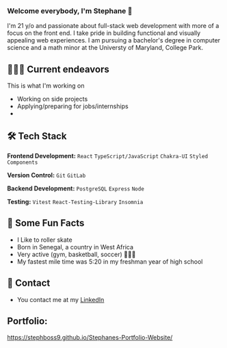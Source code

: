 ### Welcome everybody, I'm Stephane 👋
I'm 21 y/o and passionate about full-stack web development with more of a focus on the front end. 
I take pride in building functional and visually appealing web experiences.
I am pursuing a bachelor's degree in computer science and a math minor at the Universty of Maryland, College Park.


 ## 👨🏾‍💻 Current endeavors
This is what I'm working on
* Working on side projects
* Applying/preparing for jobs/internships
* 
## 🛠 Tech Stack

**Frontend Development:** `React` `TypeScript/JavaScript` `Chakra-UI` `Styled Components`
 
**Version Control:** `Git` `GitLab` 

**Backend Development:** `PostgreSQL` `Express` `Node`

**Testing:** `Vitest` `React-Testing-Library` `Insomnia` 


## 🎉 Some Fun Facts
* I Like to roller skate
* Born in Senegal, a country in West Africa 
* Very active (gym, basketball, soccer) 🏋🏽‍♂️
* My fastest mile time was 5:20 in my freshman year of high school

## 📱 Contact
* You contact me at my [LinkedIn](https://www.linkedin.com/in/stephaneyannickmbenga/)

## Portfolio:
https://stephboss9.github.io/Stephanes-Portfolio-Website/

<!--
**Stephboss9/Stephboss9** is a ✨ _special_ ✨ repository because its `README.md` (this file) appears on your GitHub profile.

### Seeking 2024 SWE Internships in Full Stack Web Dev

Here are some ideas to get you started:

- 🔭 I’m currently working on ...
- 🌱 I’m currently learning ...
- 👯 I’m looking to collaborate on ...
- 🤔 I’m looking for help with ...
- 💬 Ask me about ...
- 📫 How to reach me: ...
- 😄 Pronouns: ...
- ⚡ Fun fact: ...
-->
